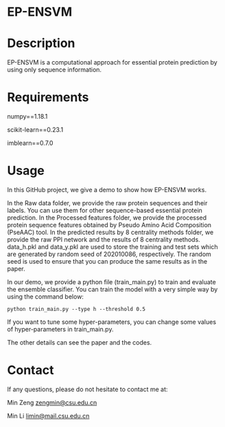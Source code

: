 # EP-ENSVM
# Description
EP-ENSVM is a computational approach for essential protein prediction by using only sequence information. 

# Requirements
numpy==1.18.1

scikit-learn==0.23.1

imblearn==0.7.0

# Usage
In this GitHub project, we give a demo to show how EP-ENSVM works. 

In the Raw data folder, we provide the raw protein sequences and their labels. You can use them for other sequence-based essential protein prediction. In the Processed features folder, we provide the processed protein sequence features obtained by Pseudo Amino Acid Composition (PseAAC) tool. In the predicted results by 8 centrality methods folder, we provide the raw PPI network and the results of 8 centrality methods. data_h.pkl and data_y.pkl are used to store the training and test sets which are generated by random seed of 202010086, respectively. The random seed is used to ensure that you can produce the same results as in the paper.

In our demo, we provide a python file (train_main.py) to train and evaluate the ensemble classifier. You can train the model with a very simple way by using the command below:

`python train_main.py --type h --threshold 0.5`


If you want to tune some hyper-parameters, you can change some values of hyper-parameters in train_main.py. 

The other details can see the paper and the codes.
 
# Contact
If any questions, please do not hesitate to contact me at:

Min Zeng   zengmin@csu.edu.cn  

Min Li     limin@mail.csu.edu.cn

